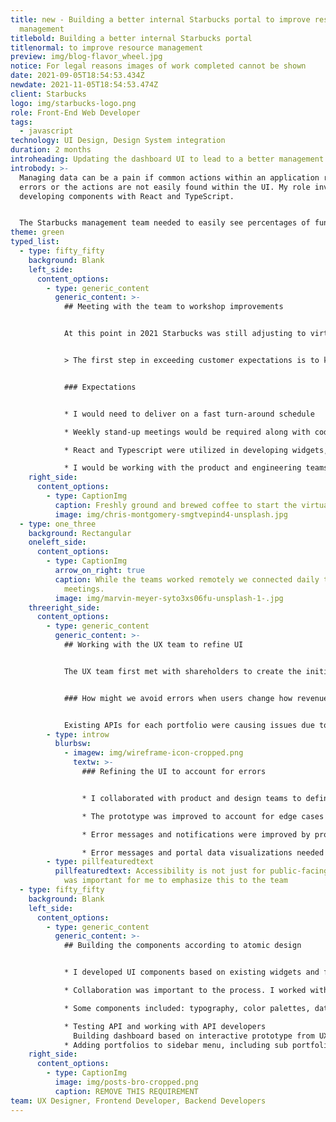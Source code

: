 ```yaml
---
title: new - Building a better internal Starbucks portal to improve resource
  management
titlebold: Building a better internal Starbucks portal
titlenormal: to improve resource management
preview: img/blog-flavor_wheel.jpg
notice: For legal reasons images of work completed cannot be shown
date: 2021-09-05T18:54:53.434Z
newdate: 2021-11-05T18:54:53.474Z
client: Starbucks
logo: img/starbucks-logo.png
role: Front-End Web Developer
tags:
  - javascript
technology: UI Design, Design System integration
duration: 2 months
introheading: Updating the dashboard UI to lead to a better management workflow
introbody: >-
  Managing data can be a pain if common actions within an application result in
  errors or the actions are not easily found within the UI. My role involved
  developing components with React and TypeScript.


  The Starbucks management team needed to easily see percentages of funding and re-adjust portfolios, calculations, and cross-portfolio assets within portfolios. A main dashboard would allow direct adjustments as well as portfolio-specific views.
theme: green
typed_list:
  - type: fifty_fifty
    background: Blank
    left_side:
      content_options:
        - type: generic_content
          generic_content: >-
            ## Meeting with the team to workshop improvements


            At this point in 2021 Starbucks was still adjusting to virtual work. To make sure everyone was comfortable with the project a kick-off meeting was held. The meeting agenda involved going over the development environment and establishing expectations.


            > The first step in exceeding customer expectations is to know those expectations


            ### Expectations


            * I would need to deliver on a fast turn-around schedule

            * Weekly stand-up meetings would be required along with code reviews

            * React and Typescript were utilized in developing widgets, including the creation and application of variables for branding color and typography 

            * I would be working with the product and engineering teams on enterprise-facing features
    right_side:
      content_options:
        - type: CaptionImg
          caption: Freshly ground and brewed coffee to start the virtual meeting.
          image: img/chris-montgomery-smgtvepind4-unsplash.jpg
  - type: one_three
    background: Rectangular
    oneleft_side:
      content_options:
        - type: CaptionImg
          arrow_on_right: true
          caption: While the teams worked remotely we connected daily through stand-up
            meetings.
          image: img/marvin-meyer-syto3xs06fu-unsplash-1-.jpg
    threeright_side:
      content_options:
        - type: generic_content
          generic_content: >-
            ## Working with the UX team to refine UI


            The UX team first met with shareholders to create the initial version of the UI. I met with the UX team and we worked together to harmonize the feedback, along with information I gathered from the data team. There were several problems to be solved, not merely a UI to create.


            ### How might we avoid errors when users change how revenue is divided and utilized?


            Existing APIs for each portfolio were causing issues due to calculations occurring after form submission and only within a current portfolio set. If revenue allotments for portfolios A, B, and C were below 100%, users could make changes. The UI was not properly informing users when a portfolio or a sub-portfolio would cause the main portfolio to exceed 100%. The big question was how should errors be handled within the UI and within the API? Could and should errors be avoided?
        - type: introw
          blurbsw:
            - imagew: img/wireframe-icon-cropped.png
              textw: >-
                ### Refining the UI to account for errors


                * I collaborated with product and design teams to define features and identify opportunities for improvement

                * The prototype was improved to account for edge cases in user flow

                * Error messages and notifications were improved by providing thoughtful feedback

                * E﻿rror messages and portal data visualizations needed to ne accessible
        - type: pillfeaturedtext
          pillfeaturedtext: Accessibility is not just for public-facing applications. It
            was important for me to emphasize this to the team
  - type: fifty_fifty
    background: Blank
    left_side:
      content_options:
        - type: generic_content
          generic_content: >-
            ## Building the components according to atomic design


            * I developed UI components based on existing widgets and from scratch utilizing React, Typescript, and some Java

            * Collaboration was important to the process. I worked with the backend and frontend teams to ensure optimized API calls between parent and child components

            * Some components included: typography, color palettes, data cards, tables, modals, and forms

            * Testing API and working with API developers
              Building dashboard based on interactive prototype from UX designer (our team)
            * Adding portfolios to sidebar menu, including sub portfolios added dynamically by user
    right_side:
      content_options:
        - type: CaptionImg
          image: img/posts-bro-cropped.png
          caption: REMOVE THIS REQUIREMENT
team: UX Designer, Frontend Developer, Backend Developers
---
```


